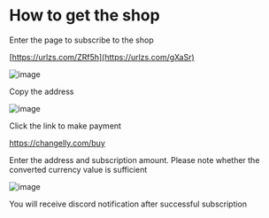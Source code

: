 # How to get the shop

Enter the page to subscribe to the shop

[https://urlzs.com/ZRf5h](https://urlzs.com/gXaSr)

![image](https://github.com/pocoda7428/shop/assets/143950037/eddaa09f-8916-44fa-a0ed-023a287c90c1)

Copy the address

![image](https://github.com/pocoda7428/shop/assets/143950037/aedafa2d-f624-4621-a494-43a15d99a513)

Click the link to make payment

https://changelly.com/buy

Enter the address and subscription amount. Please note whether the converted currency value is sufficient

![image](https://github.com/pocoda7428/shop/assets/143950037/780ae9fc-64f6-4ba1-865f-3740a70abdfc)

You will receive discord notification after successful subscription 
